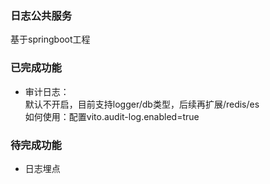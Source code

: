 ### 日志公共服务
基于springboot工程

### 已完成功能
* 审计日志：  
默认不开启，目前支持logger/db类型，后续再扩展/redis/es  
如何使用：配置vito.audit-log.enabled=true

### 待完成功能
* 日志埋点